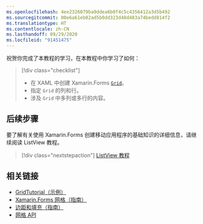 ```yaml
---
ms.openlocfilehash: 4ee2326079ba9ddea6b0f4c5c4356412a3d5b492
ms.sourcegitcommit: 00e6a61eb82ad5b0dd323d48d483a74bedd814f2
ms.translationtype: HT
ms.contentlocale: zh-CN
ms.lasthandoff: 09/29/2020
ms.locfileid: "91451475"
---
```

祝贺你完成了本教程的学习，在本教程中你学习了如何：

> [!div class="checklist"]
>
> - 在 XAML 中创建 Xamarin.Forms [`Grid`](xref:Xamarin.Forms.Grid)。
> - 指定 `Grid` 的列和行。
> - 涉及 `Grid` 中多列或多行的内容。

## <a name="next-steps"></a>后续步骤

要了解有关使用 Xamarin.Forms 创建移动应用程序的基础知识的详细信息，请继续阅读 ListView 教程。

> [!div class="nextstepaction"]
> [ListView 教程](~/get-started/tutorials/listview/index.yml)

## <a name="related-links"></a>相关链接

- [GridTutorial（示例）](/samples/xamarin/xamarin-forms-samples/getstarted-tutorials-gridtutorial/)
- [Xamarin.Forms 网格（指南）](~/xamarin-forms/user-interface/layouts/grid.md)
- [边距和填充（指南）](~/xamarin-forms/user-interface/layouts/margin-and-padding.md)
- [网格 API](xref:Xamarin.Forms.Grid)